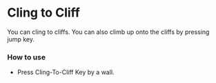 # Cling to Cliff

You can cling to cliffs. You can also climb up onto the cliffs by pressing jump key.

### How to use

- Press Cling-To-Cliff Key by a wall.